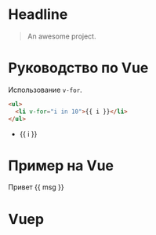 # Headline

> An awesome project.

# Руководство по Vue

Использование `v-for`.

```html
<ul>
  <li v-for="i in 10">{{ i }}</li>
</ul>
```

<ul>
  <li v-for="i in 10">{{ i }}</li>
</ul>

# Пример на Vue

<div>Привет {{ msg }}</div>

<script>
  new Vue({
    el: '#main',
    data: { msg: 'Vue' }
  })
</script>

# Vuep

<vuep template="#example"></vuep>

<script v-pre type="text/x-template" id="example">
  <template>
    <div>Привет, {{ name }}!</div>
  </template>

  <script>
    module.exports = {
      data: function () {
        return { name: 'Vue' }
      }
    }
  </script>
</script>
